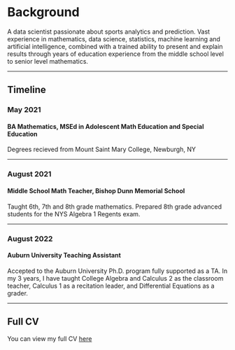 # Background 
 
A data scientist passionate about sports analytics and prediction. Vast experience in mathematics, data science, statistics, machine learning and artificial intelligence, combined with a trained ability to present and explain results through years of education experience from the middle school level to senior level mathematics.

---

## Timeline

### **May 2021**
#### BA Mathematics, MSEd in Adolescent Math Education and Special Education
Degrees recieved from Mount Saint Mary College, Newburgh, NY

---

### **August 2021**
#### Middle School Math Teacher, Bishop Dunn Memorial School
Taught 6th, 7th and 8th grade mathematics. Prepared 8th grade advanced students for the NYS Algebra 1 Regents exam.

---

### **August 2022**
#### Auburn University Teaching Assistant
Accepted to the Auburn University Ph.D. program fully supported as a TA. In my 3 years, I have taught College Algebra and Calculus 2 as the classroom teacher, Calculus 1 as a recitation leader, and Differential Equations as a grader.

---

## Full CV
You can view my full CV [here](https://charlesbenfer.github.io/cv.pdf)
